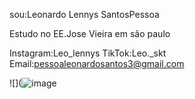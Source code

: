 
sou:Leonardo Lennys SantosPessoa

Estudo no EE.Jose Vieira em são paulo

Instagram:Leo_lennys
TikTok:Leo._skt
Email:pessoaleonardosantos3@gmail.com


![](![image](https://github.com/leolennys/leolennys/assets/170578313/092f93a5-616f-4a5c-a1dd-970636636318)
